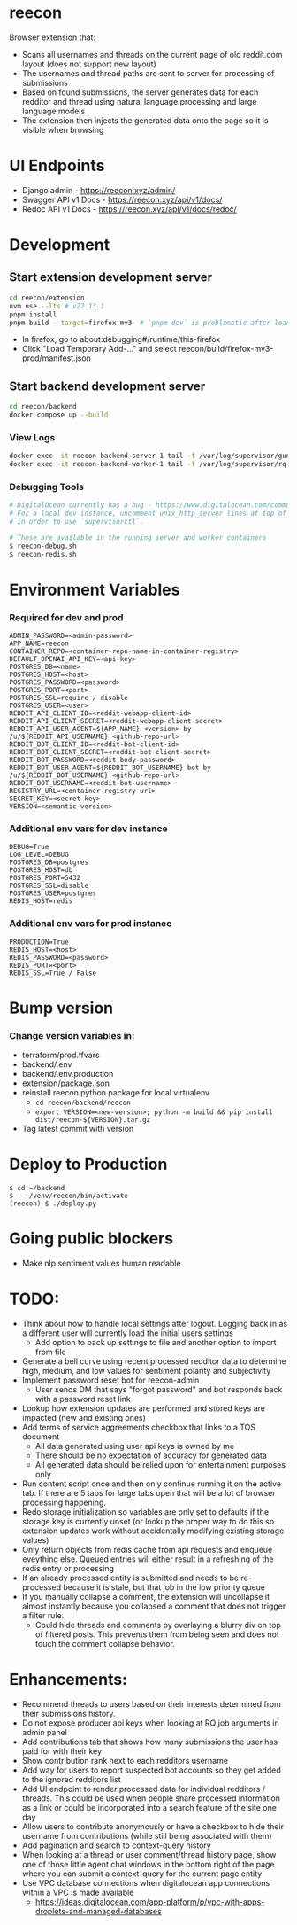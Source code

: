 # reecon
Browser extension that:
- Scans all usernames and threads on the current page of old reddit.com layout (does not support new layout)
- The usernames and thread paths are sent to server for processing of submissions
- Based on found submissions, the server generates data for each redditor and thread using natural language processing and large language models
- The extension then injects the generated data onto the page so it is visible when browsing

# UI Endpoints
- Django admin - https://reecon.xyz/admin/
- Swagger API v1 Docs - https://reecon.xyz/api/v1/docs/
- Redoc API v1 Docs - https://reecon.xyz/api/v1/docs/redoc/

# Development
## Start extension development server
```bash
cd reecon/extension
nvm use --lts # v22.13.1
pnpm install
pnpm build --target=firefox-mv3  # `pnpm dev` is problematic after loading the extension into the browser so use `pnpm build`
```
- In firefox, go to about:debugging#/runtime/this-firefox
- Click "Load Temporary Add-..." and select reecon/build/firefox-mv3-prod/manifest.json

## Start backend development server
```bash
cd reecon/backend
docker compose up --build
```

### View Logs
```bash
docker exec -it reecon-backend-server-1 tail -f /var/log/supervisor/gunicorn/app.log
docker exec -it reecon-backend-worker-1 tail -f /var/log/supervisor/rq-worker/worker.log
```

### Debugging Tools
```bash
# DigitalOcean currently has a bug - https://www.digitalocean.com/community/questions/app-platform-supervisor-error
# For a local dev instance, uncomment unix_http_server lines at top of supervisord.conf for server and worker
# in order to use `supervisorctl`.

# These are available in the running server and worker containers
$ reecon-debug.sh
$ reecon-redis.sh
```

# Environment Variables
### Required for dev and prod
```
ADMIN_PASSWORD=<admin-password>
APP_NAME=reecon
CONTAINER_REPO=<container-repo-name-in-container-registry>
DEFAULT_OPENAI_API_KEY=<api-key>
POSTGRES_DB=<name>
POSTGRES_HOST=<host>
POSTGRES_PASSWORD=<password>
POSTGRES_PORT=<port>
POSTGRES_SSL=require / disable
POSTGRES_USER=<user>
REDDIT_API_CLIENT_ID=<reddit-webapp-client-id>
REDDIT_API_CLIENT_SECRET=<reddit-webapp-client-secret>
REDDIT_API_USER_AGENT=${APP_NAME} <version> by /u/${REDDIT_API_USERNAME} <github-repo-url>
REDDIT_BOT_CLIENT_ID=<reddit-bot-client-id>
REDDIT_BOT_CLIENT_SECRET=<reddit-bot-client-secret>
REDDIT_BOT_PASSWORD=<reddit-body-password>
REDDIT_BOT_USER_AGENT=${REDDIT_BOT_USERNAME} bot by /u/${REDDIT_BOT_USERNAME} <github-repo-url>
REDDIT_BOT_USERNAME=<reddit-bot-username>
REGISTRY_URL=<container-registry-url>
SECRET_KEY=<secret-key>
VERSION=<semantic-version>
```

### Additional env vars for dev instance
```
DEBUG=True
LOG_LEVEL=DEBUG
POSTGRES_DB=postgres
POSTGRES_HOST=db
POSTGRES_PORT=5432
POSTGRES_SSL=disable
POSTGRES_USER=postgres
REDIS_HOST=redis
```

### Additional env vars for prod instance
```
PRODUCTION=True
REDIS_HOST=<host>
REDIS_PASSWORD=<password>
REDIS_PORT=<port>
REDIS_SSL=True / False
```

# Bump version
### Change version variables in:
- terraform/prod.tfvars
- backend/.env
- backend/.env.production
- extension/package.json
- reinstall reecon python package for local virtualenv
  - `cd reecon/backend/reecon`
  - `export VERSION=<new-version>; python -m build && pip install dist/reecon-${VERSION}.tar.gz`
- Tag latest commit with version

# Deploy to Production
```
$ cd ~/backend
$ . ~/venv/reecon/bin/activate
(reecon) $ ./deploy.py
```

# Going public blockers
- Make nlp sentiment values human readable

# TODO:
- Think about how to handle local settings after logout. Logging back in as a different user will currently load the initial users settings
    - Add option to back up settings to file and another option to import from file
- Generate a bell curve using recent processed redditor data to determine high, medium, and low values for sentiment polarity and subjectivity
- Implement password reset bot for reecon-admin
    - User sends DM that says "forgot password" and bot responds back with a password reset link
- Lookup how extension updates are performed and stored keys are impacted (new and existing ones)
- Add terms of service aggreements checkbox that links to a TOS document
    - All data generated using user api keys is owned by me
    - There should be no expectation of accuracy for generated data
    - All generated data should be relied upon for entertainment purposes only
- Run content script once and then only continue running it on the active tab. If there are 5 tabs for large tabs open that will be a lot of browser processing happening.
- Redo storage initialization so variables are only set to defaults if the storage key is currently unset (or lookup the proper way to do this so extension updates work without accidentally modifying existing storage values)
- Only return objects from redis cache from api requests and enqueue eveything else. Queued entries will either result in a refreshing of the redis entry or processing
- If an already processed entity is submitted and needs to be re-processed because it is stale, but that job in the low priority queue
- If you manually collapse a comment, the extension will uncollapse it almost instantly because you collapsed a comment that does not trigger a filter rule.
    - Could hide threads and comments by overlaying a blurry div on top of filtered posts. This prevents them from being seen and does not touch the comment collapse behavior.

# Enhancements:
- Recommend threads to users based on their interests determined from their submissions history.
- Do not expose producer api keys when looking at RQ job arguments in admin panel
- Add contributions tab that shows how many submissions the user has paid for with their key
- Show contribution rank next to each redditors username
- Add way for users to report suspected bot accounts so they get added to the ignored redditors list
- Add UI endpoint to render processed data for individual redditors / threads. This could be used when people share processed information as a link or could be incorporated into a search feature of the site one day
- Allow users to contribute anonymously or have a checkbox to hide their username from contributions (while still being associated with them)
- Add pagination and search to context-query history
- When looking at a thread or user comment/thread history page, show one of those little agent chat windows in the bottom right of the page where you can submit a context-query for the current page entity
- Use VPC database connections when digitalocean app connections within a VPC is made available
  - https://ideas.digitalocean.com/app-platform/p/vpc-with-apps-droplets-and-managed-databases
